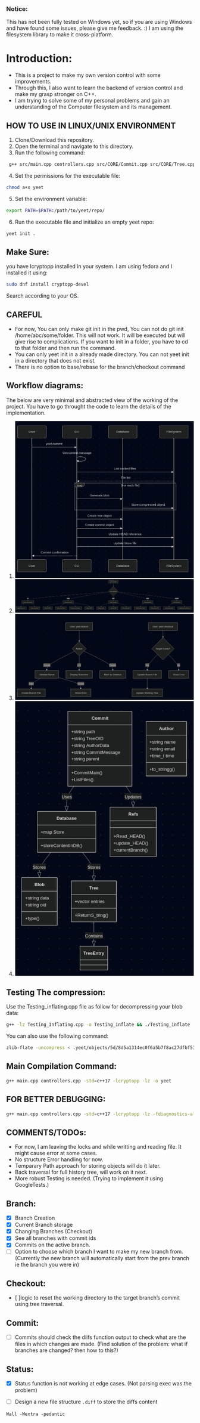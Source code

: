 ### Notice: 
This has not been fully tested on Windows yet, so if you are using Windows and have found some issues, please give me feedback. :)
I am using the filesystem library to make it cross-platform.

# Introduction:
- This is a project to make my own version control with some improvements.
- Through this, I also want to learn the backend of version control and make my grasp stronger on C++.
- I am trying to solve some of my personal problems and gain an understanding of the Computer filesystem and its management.

## HOW TO USE IN LINUX/UNIX ENVIRONMENT
1. Clone/Download this repository.
2. Open the terminal and navigate to this directory.
3. Run the following command:
```bash
 g++ src/main.cpp controllers.cpp src/CORE/Commit.cpp src/CORE/Tree.cpp -std=c++17 -lcryptopp -lz -o yeet
```
4. Set the permissions for the executable file:
```bash
chmod a+x yeet
```
5. Set the environment variable:
```bash
export PATH=$PATH:/path/to/yeet/repo/
```
6. Run the executable file and initialize an empty yeet repo:
```bash
yeet init .
```
## Make Sure:
you have lcryptopp installed in your system. I am using fedora and I installed it using:
```bash 
sudo dnf install cryptopp-devel
```
Search according to your OS.

## CAREFUL
- For now, You can only make git init in the pwd, You can not do git init /home/abc/some/folder. This will not work. It will be executed but will give rise to complications. If you want to init in a folder, you have to cd to that folder and then run the command. 
- You can only yeet init in a already made directory. You can not yeet init in a directory that does not exist.
- There is no option to base/rebase for the branch/checkout command

## Workflow diagrams:
The below are very minimal and abstracted view of the working of the project. You have to go throught the code to learn the details of the implementation.
1. ![Sequence Diagram](assets/Sequence_Diagram.png)
2. ![Data Flow](assets/Data_FLow.png)
3. ![Branching Data Flow](assets/Branching_FLow.png)
4. ![Class Diagram](assets/Class_Diagram.png)


## Testing The compression:
Use the Testing_inflating.cpp file as follow for decompressing your blob data: 
```bash
g++ -lz Testing_Inflating.cpp -o Testing_inflate && ./Testing_inflate
```

You can also use the following command:
```bash 
zlib-flate -uncompress < .yeet/objects/5d/8d5a1314ec0f6a5b7f8ac27dfbf53ed82bf3fe > test-abc
```

## Main Compilation Command:

```bash
g++ main.cpp controllers.cpp -std=c++17 -lcryptopp -lz -o yeet
```

## FOR BETTER DEBUGGING:
```bash
g++ main.cpp controllers.cpp -std=c++17 -lcryptopp -lz -fdiagnostics-all-candidates
```

## COMMENTS/TODOs:
- For now, I am leaving the locks and while writting and reading file. It might cause error at some cases.
- No structure Error handling for now.
- Temparary Path approach for storing objects will do it later.
- Back traversal for full history tree, will work on it next.
- More robust Testing is needed. (Trying to implement it using GoogleTests.)

## Branch:
- [x] Branch Creation
- [x] Current Branch storage
- [x] Changing Branches (Checkout)
- [x] See all branches with commit ids
- [x] Commits on the active branch.
- [ ] Option to choose which branch I want to make my new branch from. (Currently the new branch will automatically start from the prev branch ie the branch you were in)

## Checkout:
- [ ]logic to reset the working directory to the target branch’s commit using tree traversal.

## Commit:
- [ ] Commits should check the diifs function output to check what are the files in which changes are made. (Find solution of the problem: what if branches are changed? then how to this?)

## Status:
- [x] Status function is not working at edge cases. (Not parsing exec was the problem)
- [ ] Design a new file structure `.diff` to store the diffs content


`Wall -Wextra -pedantic`